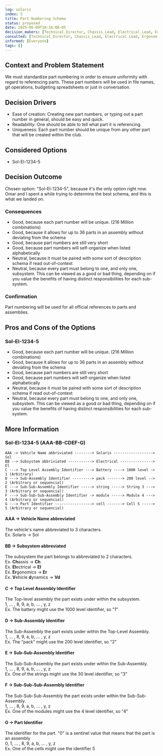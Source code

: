 ```yaml
---
log: solaris
index: 5
title: Part Numbering Schema
status: proposed
date: 2025-06-09T10:16:00-05
decision_makers: [Technical_Director, Chassis_Lead, Electrical_Lead, Ergonomics_Lead, Vehicle_Dynamics_Lead]
consulted: [Technical_Director, Chassis_Lead, Electrical_Lead, Ergonomics_Lead, Vehicle_Dynamics_Lead]
informed: [Everyone]
tags: []
---
```


## Context and Problem Statement
We must standardize part numbering in order to ensure uniformity with regard to referencing parts. These part numbers will be used in file names, git operations, budgeting spreadsheets or just in conversation.

## Decision Drivers
* Ease of creation: Creating new part numbers, or typing out a part number in general, should be easy and quick.
* Readability: One should be able to tell what part it is referencing.
* Uniqueness: Each part number should be unique from any other part that will be created within the club.

## Considered Options
* Sol-El-1234-5

## Decision Outcome
Chosen option: "Sol-El-1234-5", because it's the only option right now. Omar and I spent a while trying to determine the best schema, and this is what we landed on.

### Consequences
* Good, because each part number will be unique. (216 Million combinations)
* Good, because it allows for up to 36 parts in an assembly without deviating from the schema
* Good, because part numbers are still very short
* Good, because part numbers will self-organize when listed alphabetically
* Neutral, because it must be paired with some sort of description schema if read out-of-context
* Neutral, because every part must belong to one, and only one, subsystem. This can be viewed as a good or bad thing, depending on if you value the benefits of having distinct responsibilities for each sub-system.

### Confirmation
Part numbering will be used for all official references to parts and assemblies.

## Pros and Cons of the Options
### Sol-El-1234-5
* Good, because each part number will be unique. (216 Million combinations)
* Good, because it allows for up to 36 parts in an assembly without deviating from the schema
* Good, because part numbers are still very short
* Good, because part numbers will self-organize when listed alphabetically
* Neutral, because it must be paired with some sort of description schema if read out-of-context
* Neutral, because every part must belong to one, and only one, subsystem. This can be viewed as a good or bad thing, depending on if you value the benefits of having distinct responsibilities for each sub-system.

## More Information
### Sol-El-1234-5 (AAA-BB-CDEF-G)
```
AAA -> Vehicle Name abbriviated --------> Solaris ------------------> Sol
BB --> Subsystem abbriviated -----------> Electrical ---------------> El
C ---> Top Level Assembly Identifier ---> Battery ----> 1000 level -> 1 (Arbitrary)
D ---> Sub-Assembly Identifier ---------> pack -------> 200 level --> 2 (Arbitrary or sequencial)
E ---> Sub-Sub-Assembly Identifier -----> string -----> String 3 ---> 3 (Arbitrary or sequencial)
F ---> Sub-Sub-Sub-Assembly Identifier -> module -----> Module 4 ---> 4 (Arbitrary or sequencial)
G ---> Part Identifier -----------------> cell -------> Cell 5 -----> 5 (Arbitrary or sequencial)
```

#### AAA -> Vehicle Name abbreviated
The vehicle's name abbreviated to 3 characters. \
Ex. Solaris -> Sol

#### BB -> Subsystem abbreviated
The subsystem the part belongs to abbreviated to 2 characters. \
Ex. **Ch**assis -> **Ch** \
Ex. **El**ectrical -> **El** \
Ex. **Er**gonomics -> **Er** \
Ex. **V**ehicle **d**ynamics -> **Vd**

#### C -> Top Level Assembly Identifier
The Top-level assembly the part exists under within the subsystem. \
1, ... , 8, 9, a, b, ... , y, z \
Ex. The battery might use the 1000 level identifier, so "1"

#### D -> Sub-Assembly Identifier
The Sub-Assembly the part exists under within the Top-Level Assembly. \
1, ... , 8, 9, a, b, ... , y, z \
Ex. The "pack" might use the 200 level identifier, so "2"

#### E -> Sub-Sub-Assembly Identifier
The Sub-Sub-Assembly the part exists under within the Sub-Assembly. \
1, ... , 8, 9, a, b, ... , y, z \
Ex. One of the strings might use the 30 level identifier, so "3"

#### F -> Sub-Sub-Sub-Assembly Identifier
The Sub-Sub-Sub-Assembly the part exists under within the Sub-Sub-Assembly. \
1, ... , 8, 9, a, b, ... , y, z \
Ex. One of the modules might use the 4 level identifier, so "4"

#### G -> Part Identifier
The identifier for the part. "0" is a sentinel value that means that the part is an assembly \
0, 1, ... , 8, 9, a, b, ... , y, z \
Ex. One of the cells might use the identifier 5
